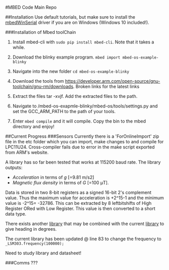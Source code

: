 #MBED Code Main Repo

##Installation
Use default tutorials, but make sure to install the [mbedWinSerial](https://developer.mbed.org/handbook/Windows-serial-configuration) driver if you are on Windows (Windows 10 included!).


###Installation of Mbed toolChain
1. Install mbed-cli with `sudo pip install mbed-cli`. Note that it takes a while.

1. Download the blinky example program. `mbed import mbed-os-example-blinky`

1. Navigate into the new folder `cd mbed-os-example-blinky`

1. Download the tools from https://developer.arm.com/open-source/gnu-toolchain/gnu-rm/downloads. Broken links for the latest links

1. Extract the files tar -xvjf. Add the extracted files to the path.

1. Navigate to /mbed-os-exapmle-blinky/mbed-os/tools/settings.py and set the GCC_ARM_PATH to the path of your tools.

1. Enter `mbed compile` and it will compile. Copy the bin to the mbed directory and enjoy!


##Current Progress
###Sensors
Currently there is a 'ForOnlineImport' zip file in the etc folder which you can import, make changes to and compile for LPC11U24. Cross-compiler fails due to error in the make script exported from ARM's website.

A library has so far been tested that works at 115200 baud rate. The library outputs:  
- *Acceleration* in terms of *ɡ* [=9.81 m/s2] 
- *Magnetic flux density* in terms of *G* [=100 μT].

Data is stored in two 8-bit registers as a signed 16-bit 2's complement value. Thus the maximum value for acceleration is +2^15-1 and the minimum value is -2^15= -32786. This can be extracted by 8 leftbitshifts of High Register ORed with Low Register. This value is then converted to a short data type. 

There exists another [library](https://developer.mbed.org/users/shimniok/code/LSM303DLH/) that may be combined with the current [library](https://developer.mbed.org/users/bclaus/code/LSM303DLHC/docs/tip/LSM303DLHC_8cpp_source.html) to give heading in degrees.

The current library has been updated @ line 83 to change the frequency to  `_LSM303.frequency(100000);`

Need to study library and datasheet!

###Comms
???
